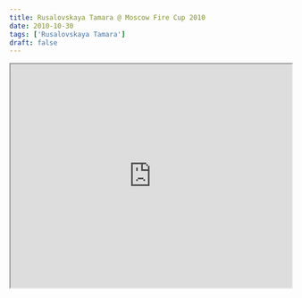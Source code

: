 ```yaml
---
title: Rusalovskaya Tamara @ Moscow Fire Cup 2010
date: 2010-10-30
tags: ['Rusalovskaya Tamara']
draft: false
---
```

<div class="field field-type-emvideo field-field-videocode">
    <div class="field-items">
            <div class="field-item odd">
                    <div class="emvideo emvideo-video emvideo-vimeo"><div id="media-vimeo-17" class="media-vimeo">
    <iframe src="http://player.vimeo.com/video/16349022?byline=0&fullscreen=1&show_title=0&show_byline=0&show_portrait=0&autoplay=0" width=100% height="400"></iframe>
</div>
</div>        </div>
        </div>
</div>
